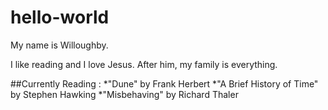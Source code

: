 # hello-world

My name is Willoughby.

I like reading and I love Jesus. After him, my family is everything.

##Currently Reading :
*"Dune" by Frank Herbert
*"A Brief History of Time" by Stephen Hawking
*"Misbehaving" by Richard Thaler
